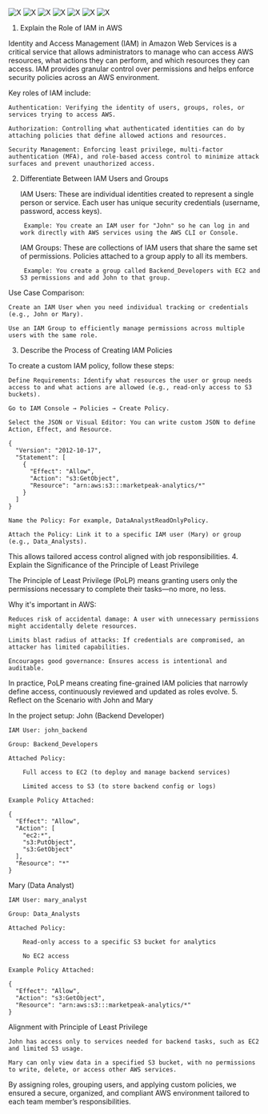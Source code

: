 ![X](./1.png)
![X](./2.png)
![X](./3.png)
![X](./4.png)
![X](./5.png)
![X](./6.png)
![X](./7.png)

1. Explain the Role of IAM in AWS

Identity and Access Management (IAM) in Amazon Web Services is a critical service that allows administrators to manage who can access AWS resources, what actions they can perform, and which resources they can access. IAM provides granular control over permissions and helps enforce security policies across an AWS environment.

Key roles of IAM include:

    Authentication: Verifying the identity of users, groups, roles, or services trying to access AWS.

    Authorization: Controlling what authenticated identities can do by attaching policies that define allowed actions and resources.

    Security Management: Enforcing least privilege, multi-factor authentication (MFA), and role-based access control to minimize attack surfaces and prevent unauthorized access.

2. Differentiate Between IAM Users and Groups

    IAM Users: These are individual identities created to represent a single person or service. Each user has unique security credentials (username, password, access keys).

        Example: You create an IAM user for "John" so he can log in and work directly with AWS services using the AWS CLI or Console.

    IAM Groups: These are collections of IAM users that share the same set of permissions. Policies attached to a group apply to all its members.

        Example: You create a group called Backend_Developers with EC2 and S3 permissions and add John to that group.

Use Case Comparison:

    Create an IAM User when you need individual tracking or credentials (e.g., John or Mary).

    Use an IAM Group to efficiently manage permissions across multiple users with the same role.

3. Describe the Process of Creating IAM Policies

To create a custom IAM policy, follow these steps:

    Define Requirements: Identify what resources the user or group needs access to and what actions are allowed (e.g., read-only access to S3 buckets).

    Go to IAM Console → Policies → Create Policy.

    Select the JSON or Visual Editor: You can write custom JSON to define Action, Effect, and Resource.

    {
      "Version": "2012-10-17",
      "Statement": [
        {
          "Effect": "Allow",
          "Action": "s3:GetObject",
          "Resource": "arn:aws:s3:::marketpeak-analytics/*"
        }
      ]
    }

    Name the Policy: For example, DataAnalystReadOnlyPolicy.

    Attach the Policy: Link it to a specific IAM user (Mary) or group (e.g., Data_Analysts).

This allows tailored access control aligned with job responsibilities.
4. Explain the Significance of the Principle of Least Privilege

The Principle of Least Privilege (PoLP) means granting users only the permissions necessary to complete their tasks—no more, no less.

Why it's important in AWS:

    Reduces risk of accidental damage: A user with unnecessary permissions might accidentally delete resources.

    Limits blast radius of attacks: If credentials are compromised, an attacker has limited capabilities.

    Encourages good governance: Ensures access is intentional and auditable.

In practice, PoLP means creating fine-grained IAM policies that narrowly define access, continuously reviewed and updated as roles evolve.
5. Reflect on the Scenario with John and Mary

In the project setup:
John (Backend Developer)

    IAM User: john_backend

    Group: Backend_Developers

    Attached Policy:

        Full access to EC2 (to deploy and manage backend services)

        Limited access to S3 (to store backend config or logs)

    Example Policy Attached:

    {
      "Effect": "Allow",
      "Action": [
        "ec2:*",
        "s3:PutObject",
        "s3:GetObject"
      ],
      "Resource": "*"
    }

Mary (Data Analyst)

    IAM User: mary_analyst

    Group: Data_Analysts

    Attached Policy:

        Read-only access to a specific S3 bucket for analytics

        No EC2 access

    Example Policy Attached:

    {
      "Effect": "Allow",
      "Action": "s3:GetObject",
      "Resource": "arn:aws:s3:::marketpeak-analytics/*"
    }

Alignment with Principle of Least Privilege

    John has access only to services needed for backend tasks, such as EC2 and limited S3 usage.

    Mary can only view data in a specified S3 bucket, with no permissions to write, delete, or access other AWS services.

By assigning roles, grouping users, and applying custom policies, we ensured a secure, organized, and compliant AWS environment tailored to each team member’s responsibilities.
